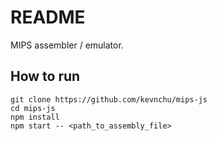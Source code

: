 # README #

MIPS assembler / emulator.

## How to run

    git clone https://github.com/kevnchu/mips-js
    cd mips-js
    npm install
    npm start -- <path_to_assembly_file>

